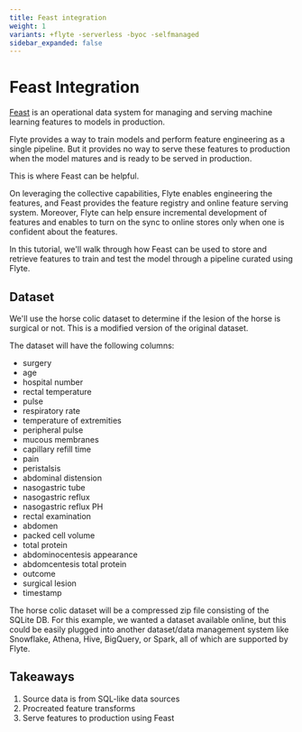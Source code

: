 ```yaml
---
title: Feast integration
weight: 1
variants: +flyte -serverless -byoc -selfmanaged
sidebar_expanded: false
---
```


# Feast Integration

[Feast](https://feast.dev/) is an operational data system for managing and serving machine learning features to models in production.

Flyte provides a way to train models and perform feature engineering as a single pipeline.
But it provides no way to serve these features to production when the model matures and is ready to be served in production.

This is where Feast can be helpful.

On leveraging the collective capabilities, Flyte enables engineering the features, and Feast provides the feature registry and online feature serving system.
Moreover, Flyte can help ensure incremental development of features and enables to turn on the sync to online stores only when one is confident about the features.

In this tutorial, we'll walk through how Feast can be used to store and retrieve features to train and test the model through a pipeline curated using Flyte.

## Dataset

We'll use the horse colic dataset to determine if the lesion of the horse is surgical or not. This is a modified version of the original dataset.

The dataset will have the following columns:

* surgery
* age
* hospital number
* rectal temperature
* pulse
* respiratory rate
* temperature of extremities
* peripheral pulse
* mucous membranes
* capillary refill time
* pain
* peristalsis
* abdominal distension
* nasogastric tube
* nasogastric reflux
* nasogastric reflux PH
* rectal examination
* abdomen
* packed cell volume
* total protein
* abdominocentesis appearance
* abdomcentesis total protein
* outcome
* surgical lesion
* timestamp

The horse colic dataset will be a compressed zip file consisting of the SQLite DB.
For this example, we wanted a dataset available online, but this could be easily plugged into another dataset/data management system
like Snowflake, Athena, Hive, BigQuery, or Spark, all of which are supported by Flyte.

## Takeaways

1. Source data is from SQL-like data sources
2. Procreated feature transforms
3. Serve features to production using Feast
